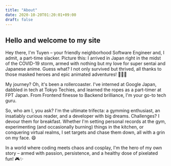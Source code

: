 ```yaml
---
title: "About"
date: 2020-10-20T01:20:01+09:00
draft: false  
---  
```

## Hello and welcome to my site  

Hey there, I'm Tuyen – your friendly neighborhood Software Engineer and, I admit, a part-time slacker. Picture this: I arrived in Japan right in the midst of the COVID-19 storm, armed with nothing but my love for super sentai and Japanese anime. Guess what? I not only survived but thrived, all thanks to those masked heroes and epic animated adventures! 🦸‍♂️🌟  

My journey? Oh, it's been a rollercoaster. I've interned at Google Japan, dabbled in tech at Tokyo Techies, and learned the ropes as a part-timer at FPT Japan. From Frontend finesse to Backend brilliance, I'm your go-to tech guru.

So, who am I, you ask? I'm the ultimate trifecta: a gymming enthusiast, an insatiably curious reader, and a developer with big dreams. Challenges? I devour them for breakfast. Whether I'm setting personal records at the gym, experimenting (and occasionally burning) things in the kitchen, or conquering virtual realms, I set targets and chase them down, all with a grin on my face. 😄

In a world where coding meets chaos and cosplay, I'm the hero of my own story – armed with passion, persistence, and a healthy dose of pixelated fun! 🎮✨


  

